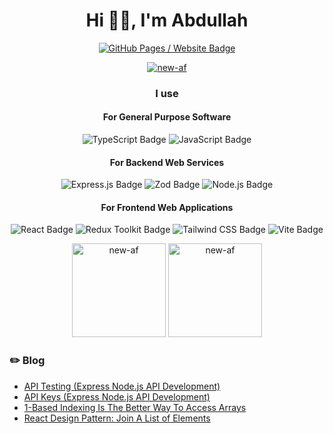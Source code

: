 <h1 align="center">Hi 👋🏽, I'm Abdullah</h1>

<p align="center">
    <a href="https://af-dev.com/">
        <img src="https://img.shields.io/badge/Website-121013?style=for-the-badge&logo=githubpages&logoColor=white" alt="GitHub Pages / Website Badge" />
    </a>
</p>

<p align="center">
    <a href="https://github.com/ryo-ma/github-profile-trophy">
        <img src="https://github-profile-trophy.vercel.app/?username=new-af&row=1&column=3&no-frame=true&theme=dark_lover&no-bg=true" alt="new-af" />
    </a>
</p>

<h3 align="center">I use</h3>

<h4 align="center">For General Purpose Software</h4>
<p align="center">

<img src="https://img.shields.io/badge/TypeScript-3178C6?logo=typescript&logoColor=fff&style=for-the-badge" alt="TypeScript Badge" />

<img src="https://img.shields.io/badge/JavaScript-F7DF1E?logo=javascript&logoColor=000&style=for-the-badge" alt="JavaScript Badge"/>

</p>

<h4 align="center">For Backend Web Services</h4>
<p align="center">

<img src="https://img.shields.io/badge/Express-000?logo=express&logoColor=fff&style=for-the-badge" alt="Express.js Badge"/>
<img src="https://img.shields.io/badge/Zod-408AFF?logo=zod&logoColor=fff&style=for-the-badge" alt="Zod Badge">
<img src="https://img.shields.io/badge/Node.js-393?logo=nodedotjs&logoColor=fff&style=for-the-badge" alt="Node.js Badge"/>

</p>

<h4 align="center">For Frontend Web Applications</h4>
<p align="center">

<img src="https://img.shields.io/badge/React-61DAFB?style=for-the-badge&logo=react&logoColor=000000" alt="React Badge"/>

<img src="https://img.shields.io/badge/Redux%20Toolkit-764ABC?logo=redux&logoColor=fff&style=for-the-badge" alt="Redux Toolkit Badge"/>

<img src="https://img.shields.io/badge/Tailwind%20CSS-06B6D4?logo=tailwindcss&logoColor=fff&style=for-the-badge" alt="Tailwind CSS Badge">

<img src="https://img.shields.io/badge/Vite-B73BFE?style=for-the-badge&logo=vite&logoColor=FFD62E" alt="Vite Badge"/>

</p>


<p align="center">
    <img src="https://github-readme-stats.vercel.app/api/top-langs?username=new-af&show_icons=true&theme=flat&locale=en&layout=compact&hide=tcl&custom_title=My%20most%20used%20programming%20languages&title_color=000000&card_width=400" height="150" alt="new-af" />
    <img src="https://github-readme-streak-stats.herokuapp.com/?user=new-af&theme=flat" height="150" alt="new-af" />
</p>

### ✏️ Blog

- [API Testing (Express Node.js API Development)](https://af-dev.com/blog/day-7-api-testing-node-api-dev)
- [API Keys (Express Node.js API Development)](https://af-dev.com/blog/day-6-api-keys-node-api-dev)
- <a href="https://af-dev.com/blog/1-based-array-indexing">1-Based Indexing Is The Better Way To Access Arrays</a>
- <a href="https://af-dev.com/blog/join-list">React Design Pattern: Join A List of Elements</a>
